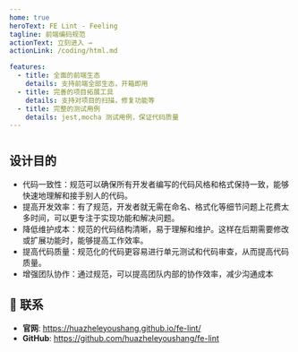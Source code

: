 ```yaml
---
home: true
heroText: FE Lint - Feeling
tagline: 前端编码规范
actionText: 立刻进入 →
actionLink: /coding/html.md

features:
  - title: 全面的前端生态
    details: 支持前端全部生态，开箱即用
  - title: 完善的项目拓展工具
    details: 支持对项目的扫描，修复功能等
  - title: 完整的测试用例
    details: jest,mocha 测试用例，保证代码质量
---
```


#

## 设计目的

- 代码一致性：规范可以确保所有开发者编写的代码风格和格式保持一致，能够快速地理解和接手别人的代码。
- 提高开发效率：有了规范，开发者就无需在命名、格式化等细节问题上花费太多时间，可以更专注于实现功能和解决问题。
- 降低维护成本：规范的代码结构清晰，易于理解和维护。这样在后期需要修改或扩展功能时，能够提高工作效率。
- 提高代码质量：规范化的代码更容易进行单元测试和代码审查，从而提高代码质量。
- 增强团队协作：通过规范，可以提高团队内部的协作效率，减少沟通成本

## :email: 联系

- **官网**: <https://huazheleyoushang.github.io/fe-lint/>
- **GitHub**: <https://github.com/huazheleyoushang/fe-lint>

</br>
